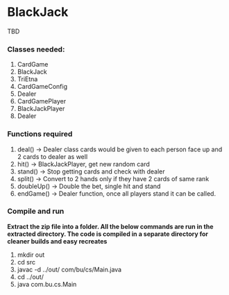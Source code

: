 
# BlackJack
TBD
### Classes needed:
1. CardGame
2. BlackJack
3. TriEtna
4. CardGameConfig
5. Dealer
6. CardGamePlayer
7. BlackJackPlayer
8. Dealer
### Functions required
1. deal() -> Dealer class cards would be given to each person face up and 2 cards to dealer as well
2. hit() -> BlackJackPlayer, get new random card
3. stand() -> Stop getting cards and check with dealer
4. split() -> Convert to 2 hands only if they have 2 cards of same rank
5. doubleUp() -> Double the bet, single hit and stand
6. endGame() -> Dealer function, once all players stand it can be called.
### Compile and run
**Extract the zip file into a folder.
All the below commands are run in the extracted directory.
The code is compiled in a separate directory for cleaner builds and easy recreates**
1. mkdir out
2. cd src
3. javac -d ../out/ com/bu/cs/Main.java
4. cd ../out/
5. java com.bu.cs.Main

